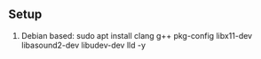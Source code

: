 ## Setup

1. Debian based: sudo apt install clang g++ pkg-config libx11-dev libasound2-dev libudev-dev lld -y